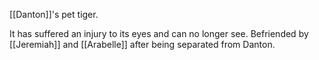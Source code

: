 [[Danton]]'s pet tiger.

It has suffered an injury to its eyes and can no longer see. Befriended by [[Jeremiah]] and [[Arabelle]] after being separated from Danton.
